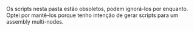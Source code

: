 Os scripts nesta pasta estão obsoletos, podem ignorá-los por enquanto. 
Optei por mantê-los porque tenho intenção de gerar scripts para um assembly multi-nodes.

